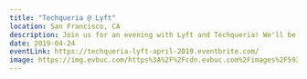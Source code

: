 ```yaml
---
title: "Techqueria @ Lyft"
location: San Francisco, CA
description: Join us for an evening with Lyft and Techqueria! We'll be talking about skills to advance into senior & leadership roles.
date: 2019-04-24
eventLink: https://techqueria-lyft-april-2019.eventbrite.com/
image: https://img.evbuc.com/https%3A%2F%2Fcdn.evbuc.com%2Fimages%2F59327728%2F212374299091%2F1%2Foriginal.20190329-021235?w=800&auto=compress&rect=0%2C0%2C4320%2C2160&s=f21ed7aded6146e075524fcea612462c
---
```

